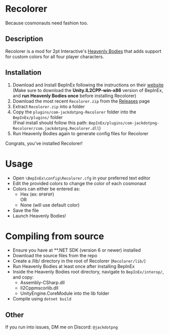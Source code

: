 # Recolorer
Because cosmonauts need fashion too.

## Description
Recolorer is a mod for 2pt Interactive's [Heavenly Bodies](https://heavenlybodiesgame.com/) that adds support for custom colors for all four player characters.

## Installation
1. Download and Install BepInEx following the instructions on their [website](https://docs.bepinex.dev/master/articles/user_guide/installation/unity_il2cpp.html)  
(Make sure to download the **Unity.IL2CPP-win-x86** version of BepInEx, and **run Heavenly Bodies once** before installing Recolorer)
2. Download the most recent `Recolorer.zip` from the [Releases](https://github.com/glitchingdot/Recolorer/releases) page
3. Extract `Recolorer.zip` into a folder
4. Copy the `plugins/com-jackdotpng-Recolorer` folder into the `BepInEx/plugins/` folder  
(Final install should follow this path: `BepInEx/plugins/com-jackdotpng-Recolorer/com.jackdotpng.Recolorer.dll`)
5. Run Heavenly Bodies again to generate config files for Recolorer

Congrats, you've installed Recolorer!

# Usage
* Open `\BepInEx\config\Recolorer.cfg` in your preferred text editor
* Edit the provided colors to change the color of each cosmonaut
* Colors can either be entered as:
    * Hex (ex: `0F0F0F`)  
    OR
    * None (will use default color)
* Save the file
* Launch Heavenly Bodies!

# Compiling from source
* Ensure you have at **.NET SDK (version 6 or newer) installed
* Download the source files from the repo
* Create a /lib/ directory in the root of Recolorer (`Recolorer/lib/`)
* Run Heavenly Bodies at least once after installing BepInEx
* Inside the Heavenly Bodies root directory, navigate to `BepInEx/interop/`, and copy:
	* Assembly-CSharp.dll
	* Il2Cppmscorlib.dll
	* UnityEngine.CoreModule
into the lib folder
* Compile using `dotnet build`

## Other
If you run into issues, DM me on Discord: `@jackdotpng`
